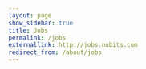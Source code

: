```yaml
---
layout: page
show_sidebar: true
title: Jobs
permalink: /jobs
externallink: http://jobs.nubits.com
redirect_from: /about/jobs
---
```

